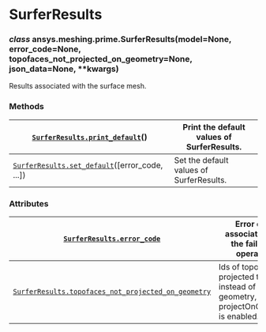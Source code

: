 <!-- vale off -->

# SurferResults

### *class* ansys.meshing.prime.SurferResults(model=None, error_code=None, topofaces_not_projected_on_geometry=None, json_data=None, \*\*kwargs)

Results associated with the surface mesh.

<!-- !! processed by numpydoc !! -->

### Methods

| [`SurferResults.print_default`](ansys.meshing.prime.SurferResults.print_default.md#ansys.meshing.prime.SurferResults.print_default)()            | Print the default values of SurferResults.   |
|--------------------------------------------------------------------------------------------------------------------------------------------------|----------------------------------------------|
| [`SurferResults.set_default`](ansys.meshing.prime.SurferResults.set_default.md#ansys.meshing.prime.SurferResults.set_default)([error_code, ...]) | Set the default values of SurferResults.     |

### Attributes

| [`SurferResults.error_code`](ansys.meshing.prime.SurferResults.error_code.md#ansys.meshing.prime.SurferResults.error_code)                                                                            | Error code associated with the failure of operation.                                             |
|-------------------------------------------------------------------------------------------------------------------------------------------------------------------------------------------------------|--------------------------------------------------------------------------------------------------|
| [`SurferResults.topofaces_not_projected_on_geometry`](ansys.meshing.prime.SurferResults.topofaces_not_projected_on_geometry.md#ansys.meshing.prime.SurferResults.topofaces_not_projected_on_geometry) | Ids of topofaces projected to facets instead of CAD geometry, when projectOnGeometry is enabled. |
<!-- vale on -->
